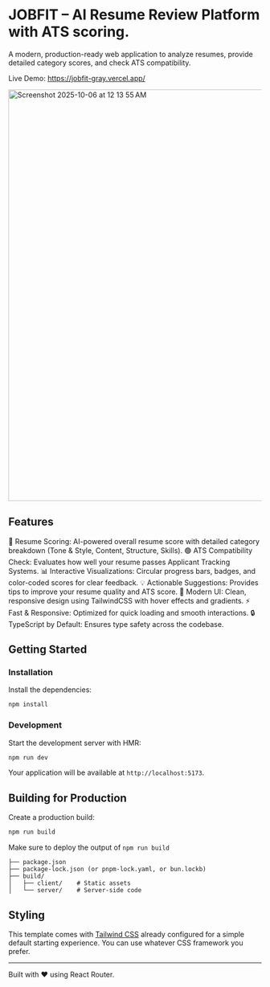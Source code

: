 # JOBFIT – AI Resume Review Platform with ATS scoring.

A modern, production-ready web application to analyze resumes, provide detailed category scores, and check ATS compatibility.

Live Demo: https://jobfit-gray.vercel.app/

<img width="1440" height="819" alt="Screenshot 2025-10-06 at 12 13 55 AM" src="https://github.com/user-attachments/assets/38a61887-9e93-4661-be1f-9d7bcad8454f" />



## Features
📄 Resume Scoring: AI-powered overall resume score with detailed category breakdown (Tone & Style, Content, Structure, Skills).
🟢 ATS Compatibility Check: Evaluates how well your resume passes Applicant Tracking Systems.
📊 Interactive Visualizations: Circular progress bars, badges, and color-coded scores for clear feedback.
💡 Actionable Suggestions: Provides tips to improve your resume quality and ATS score.
🎨 Modern UI: Clean, responsive design using TailwindCSS with hover effects and gradients.
⚡ Fast & Responsive: Optimized for quick loading and smooth interactions.
🔒 TypeScript by Default: Ensures type safety across the codebase.

## Getting Started

### Installation

Install the dependencies:

```bash
npm install
```

### Development

Start the development server with HMR:

```bash
npm run dev
```

Your application will be available at `http://localhost:5173`.

## Building for Production

Create a production build:

```bash
npm run build
```


Make sure to deploy the output of `npm run build`

```
├── package.json
├── package-lock.json (or pnpm-lock.yaml, or bun.lockb)
├── build/
│   ├── client/    # Static assets
│   └── server/    # Server-side code
```

## Styling

This template comes with [Tailwind CSS](https://tailwindcss.com/) already configured for a simple default starting experience. You can use whatever CSS framework you prefer.

---

Built with ❤️ using React Router.
